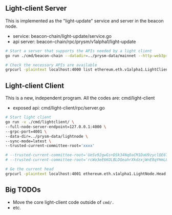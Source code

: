 ## Light-client Server

This is implemented as the "light-update" service and server in the beacon node.
- service: beacon-chain/light-update/service.go
- api server: beacon-chain/rpc/prysm/v1alpha1/light-update

```bash
# Start a server that supports the APIs needed by a light client
go run ./cmd/beacon-chain --datadir=../prysm-data/mainnet --http-web3provider=https://mainnet.infura.io/v3/ecfa17010caa47a0afd0a543c43bbcc3

# Check the necessary APIs are available 
grpcurl -plaintext localhost:4000 list ethereum.eth.v1alpha1.LightClient
```

## Light-client Client

This is a new, independent program. All the codes are: cmd/light-client
- exposed api: cmd/light-client/rpc/server.go 

```bash
# Start light client
go run -v ./cmd/lightclient/ \
--full-node-server-endpoint=127.0.0.1:4000 \
--grpc-port=4001 \
--data-dir=../prysm-data/lightnode \
--sync-mode=latest \
--trusted-current-committee-root='xxxx'

# --trusted-current-committee-root='UeSv92gwGs+DSk34NqOaCM1DaU9zyclQE6Tc9morK0M='  // roughly 2021-12-02
# --trusted-current-committee-root='rcWo3eE6KOLBLDQeahrXkdzxjWnE8qYHmL8HyNWv7b8='  // roughly 2021-12-03

# Ge the current head
grpcurl -plaintext localhost:4001 ethereum.eth.v1alpha1.LightNode.Head
```



## Big TODOs
- Move the core light-client code outside of `cmd/.` 
- etc.